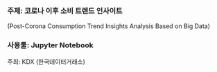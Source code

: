 ### 주제: 코로나 이후 소비 트렌드 인사이트
(Post-Corona Consumption Trend Insights Analysis Based on Big Data)

### 사용툴: Jupyter Notebook

주최: KDX (한국데이터거래소)
